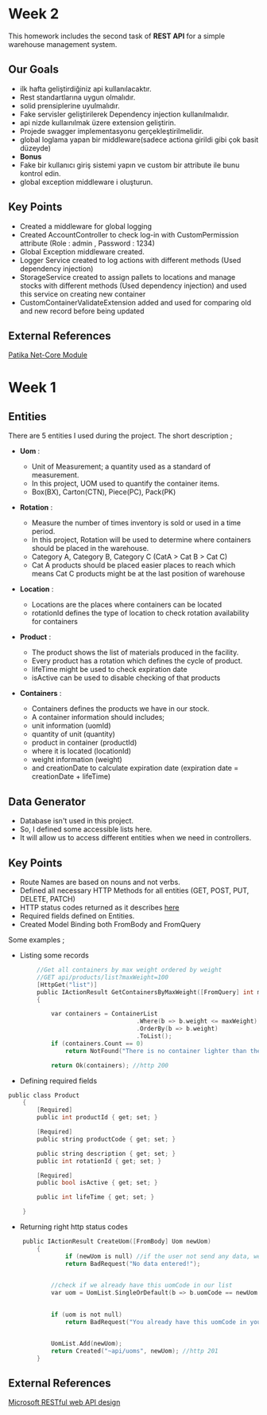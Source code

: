 # Week 2

This homework includes the second task of **REST API** for a simple warehouse management system. 

## Our Goals
- ilk hafta geliştirdiğiniz api kullanılacaktır.
- Rest standartlarına uygun olmalıdır.
- solid prensiplerine uyulmalıdır.
- Fake servisler geliştirilerek Dependency injection kullanılmalıdır.
- api nizde kullaınılmak üzere extension geliştirin.
- Projede swagger implementasyonu gerçekleştirilmelidir.
- global loglama yapan bir middleware(sadece actiona girildi gibi çok basit düzeyde)
- **Bonus**
- Fake bir kullanıcı giriş sistemi yapın ve custom bir attribute ile bunu kontrol edin.
- global exception middleware i oluşturun.

## Key Points

- Created a middleware for global logging
- Created AccountController to check log-in with CustomPermission attribute (Role : admin , Password : 1234)
- Global Exception middleware created.
- Logger Service created to log actions with different methods (Used dependency injection)
- StorageService created to assign pallets to locations and manage stocks with different methods (Used dependency injection)
and used this service on creating new container
- CustomContainerValidateExtension added and used for comparing old and new record before being updated

## External References 
[Patika Net-Core Module](https://app.patika.dev/moduller/net-core)

# Week 1

## Entities

There are 5 entities I used during the project. 
The short description ;
- **Uom** :
     * Unit of Measurement; a quantity used as a standard of measurement. 
     * In this project, UOM used to quantify the container items.
     * Box(BX), Carton(CTN), Piece(PC), Pack(PK)

- **Rotation** :
     * Measure the number of times inventory is sold or used in a time period.  
     * In this project, Rotation will be used to determine where containers should be placed in the warehouse.
     * Category A, Category B, Category C (CatA > Cat B > Cat C)
     * Cat A products should be placed easier places to reach which means Cat C products might be at the last position of warehouse

- **Location** :
     * Locations are the places where containers can be located
     * rotationId defines the type of location to check rotation availability for containers

- **Product** :
     *  The product shows the list of materials produced in the facility.
     * Every product has a rotation which defines the cycle of product.
	 * lifeTime might be used to check expiration date 
	 * isActive can be used to disable checking of that products

- **Containers** :
     * Containers defines the products we have in our stock. 
     * A container information should includes; 
     * unit information (uomId)
     * quantity of unit (quantity)
     * product in container (productId)
     * where it is located (locationId)
     * weight information (weight)
     * and creationDate to calculate expiration date (expiration date = creationDate + lifeTime)

## Data Generator
   - Database isn't used in this project.
   - So, I defined some accessible lists here. 
   - It will allow us to access different entities when we need in controllers. 

## Key Points

- Route Names are based on nouns and not verbs.
- Defined all necessary HTTP Methods for all entities (GET, POST, PUT, DELETE, PATCH)
- HTTP status codes returned as it describes [here](https://docs.microsoft.com/en-us/azure/architecture/best-practices/api-design#get-methods)
- Required fields defined on Entities.
- Created Model Binding both FromBody and FromQuery

Some examples ;

- Listing some records
```c
        //Get all containers by max weight ordered by weight
        //GET api/products/list?maxWeight=100
        [HttpGet("list")]
        public IActionResult GetContainersByMaxWeight([FromQuery] int maxWeight)
        {

            var containers = ContainerList
                                    .Where(b => b.weight <= maxWeight)
                                    .OrderBy(b => b.weight)
                                    .ToList();
            if (containers.Count == 0)
                return NotFound("There is no container lighter than the value entered!");

            return Ok(containers); //http 200
```

- Defining required fields
```c
public class Product
	{
		[Required]
		public int productId { get; set; }

		[Required]
		public string productCode { get; set; }

		public string description { get; set; }
		public int rotationId { get; set; }

		[Required]
		public bool isActive { get; set; }

		public int lifeTime { get; set; }

	}
```
- Returning right http status codes
```c
	public IActionResult CreateUom([FromBody] Uom newUom)
		{
				if (newUom is null) //if the user not send any data, we will return bad request
				return BadRequest("No data entered!");

			
			//check if we already have this uomCode in our list
			var uom = UomList.SingleOrDefault(b => b.uomCode == newUom.uomCode);

		
			if (uom is not null)
				return BadRequest("You already have this uomCode in your list!");


			UomList.Add(newUom);
			return Created("~api/uoms", newUom); //http 201 
		}
```



## External References 
[Microsoft RESTful web API design](https://docs.microsoft.com/en-us/azure/architecture/best-practices/api-design)

